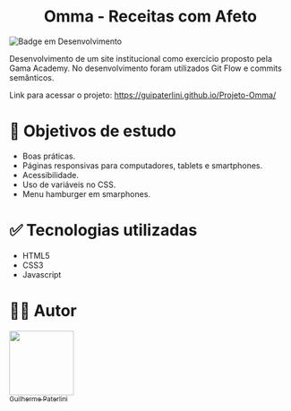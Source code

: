 <h1 align="center"> Omma - Receitas com Afeto </h1>

![Badge em Desenvolvimento](http://img.shields.io/static/v1?label=STATUS&message=EM%20DESENVOLVIMENTO&color=GREEN&style=for-the-badge)

Desenvolvimento de um site institucional como exercício proposto pela Gama Academy. No desenvolvimento foram utilizados Git Flow e commits semânticos.

Link para acessar o projeto: https://guipaterlini.github.io/Projeto-Omma/


# 📁 Objetivos de estudo
- Boas práticas.
- Páginas responsivas para computadores, tablets e smartphones.
- Acessibilidade.
- Uso de variáveis no CSS.
- Menu hamburger em smarphones.


# ✅ Tecnologias utilizadas

- HTML5
- CSS3
- Javascript

# 🧑‍💻 Autor

[<img src="https://avatars.githubusercontent.com/guipaterlini" width=115><br><sub>Guilherme Paterlini</sub>](https://github.com/guipaterlini) 